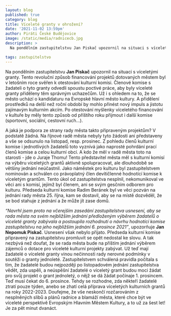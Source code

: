 ```yaml
---
layout: blog
published: true
category: blog
title: Víceleté granty v ohrožení?
date: '2021-11-02 13:59pm'
author: Piráti České Budějovice
image: /static/media/radnicecb.jpg
description: >
  Na pondělním zastupitelstvu Jan Piskač upozornil na situaci s víceletými granty. Tento revoluční způsob financování projektů dotovaných městem byl v letošním roce svěřen k otestování kulturní komisi. Členové komise s žadateli o tyto granty odvedli spoustu poctivé práce, aby byly víceleté granty přiděleny těm správným uchazečům. Už i s ohledem na to, že se město uchází o kandidaturu na Evropské hlavní město kultury. A přidělení prostředků na delší než roční období by mohlo přinést nový impuls a jistotu zajímavým kulturním akcím. Po otestování myšlenky víceletého financování v kultuře by měly tento způsob od příštího roku přijmout i další komise (sportovní, sociální, cestovní ruch...).

tags: zastupitelstvo
---
```

Na pondělním zastupitelstvu **Jan Piskač** upozornil na situaci s víceletými granty. Tento revoluční způsob financování projektů dotovaných městem byl v letošním roce svěřen k otestování kulturní komisi. Členové komise s žadateli o tyto granty odvedli spoustu poctivé práce, aby byly víceleté granty přiděleny těm správným uchazečům. Už i s ohledem na to, že se město uchází o kandidaturu na Evropské hlavní město kultury. A přidělení prostředků na delší než roční období by mohlo přinést nový impuls a jistotu zajímavým kulturním akcím. Po otestování myšlenky víceletého financování v kultuře by měly tento způsob od příštího roku přijmout i další komise (sportovní, sociální, cestovní ruch...).

A jaká je podpora ze strany rady města takto připraveným projektům? V podstatě žádná. Na říjnové radě města nebyly tyto žádosti ani představeny a vše se odsunulo na listopad, resp. prosinec. Z pohledu členů kulturní komise i jednotlivých žadatelů toto vyznívá jako naprosté pohrdání prací členů komise a celou kulturní obcí. A kdo že měl v radě města toto na starosti - jde o Juraje Thomu! Tento představitel města měl s kulturní komisí na výběru víceletých grantů aktivně spolupracovat, ale dlouhodobě se většiny jednání neúčastnil. Jako náměstek pro kulturu byl zastupitelstvem nominován a schválen co právoplatný člen devítičlenné hodnotící komise k víceletým grantům. Tento úkol od zastupitelstva nesplnil, nekomunikoval ve věci ani s komisí, jejímž byl členem, ani se svým gesčním odborem pro kulturu. Předseda kulturní komise Radim Beránek byl ve věci pozván na jednání rady města 25. října, kam se dostavil, aby se na místě dozvěděl, že se bod stahuje z jednání a že může jít zase domů.

*“Navrhl jsem proto na včerejším zasedání zastupitelstva usnesení, aby se rada města na svém nejbližším jednání předloženým výběrem žadatelů o víceleté granty zabývala a postoupila rozhodnutí o návrhu hodnotící komise zastupitelstvu na jeho nejbližším jednání 6. prosince 2021”*, upozorňuje **Jan Nepomuk Piskač**. Usnesení však nebylo přijato. Předseda kulturní komise připravený na zastupitelstvu promluvit se opět nedostal ke slovu. A tak nezbývá než doufat, že se rada města  bude na příštím jednání výběrem zájemců o dotace pro víceleté kulturní projekty zabývat. Už teď mají žadatelé o víceleté granty vinou nečinnosti rady nerovné podmínky v soutěži o granty jednoleté. Zastupitelstvem schválená pravidla počítala s tím, že žadatelé budou nejpozději po listopadovém jednání zastupitelstva vědět, zda uspěli, a neúspěšní žadatelé o víceletý grant budou moci žádat pro svůj projekt o grant jednoletý, o nějž se dá žádat počínaje 1. prosincem. Teď musí čekat do 6. prosince. Tehdy se rozhodne, zda někteří žadatelé ztratí pouze týden, anebo se zhatí celá příprava víceletých kulturních grantů na roky 2022-2023. Doufejme, že vše neskončí rozčarováním z nesplněných slibů a plánů radnice a blamáží města, které chce být ve víceleté perspektivě Evropským Hlavním Městem Kultury, a to už za šest let! Je za pět minut dvanáct.

